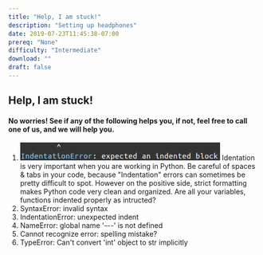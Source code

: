 ```yaml
---
title: "Help, I am stuck!"
description: "Setting up headphones"
date: 2019-07-23T11:45:38-07:00
prereq: "None"
difficulty: "Intermediate"
download: ""
draft: false
---
```


Help, I am stuck!
-----------------

#### No worries! See if any of the following helps you, if not, feel free to call one of us, and we will help you.

1.  ![](img/screenshot-identationerror.png)
    Identation is very important when you are working in Python. Be
    careful of spaces & tabs in your code, because \"Indentation\"
    errors can sometimes be pretty difficult to spot. However on the
    positive side, strict formatting makes Python code very clean and
    organized. Are all your variables, functions indented properly as
    intructed?
2.  SyntaxError: invalid syntax
3.  IndentationError: unexpected indent
4.  NameError: global name \'\-\--\' is not defined
5.  Cannot recognize error: spelling mistake?
6.  TypeError: Can\'t convert \'int\' object to str implicitly